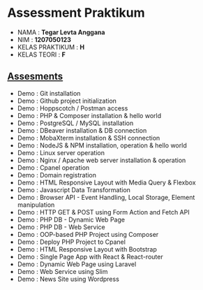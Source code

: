 # Assessment Praktikum
- NAMA : **Tegar Levta Anggana**
- NIM : **1207050123**
- KELAS PRAKTIKUM : **H**
- KELAS TEORI : **F**
## [Assesments](Demo%20:%20PHP%20&%20Composer%20installation%20&%20hello%20world)
- Demo : Git installation
- Demo : Github project initialization
- Demo : Hoppscotch / Postman access
- Demo : PHP & Composer installation & hello world
- Demo : PostgreSQL / MySQL installation
- Demo : DBeaver installation & DB connection
- Demo : MobaXterm installation & SSH connection
- Demo : NodeJS & NPM installation, operation & hello world
- Demo : Linux server operation
- Demo : Nginx / Apache web server installation & operation
- Demo : Cpanel operation
- Demo : Domain registration
- Demo : HTML Responsive Layout with Media Query & Flexbox
- Demo : Javascript Data Transformation
- Demo : Browser API - Event Handling, Local Storage, Element manipulation
- Demo : HTTP GET & POST using Form Action and Fetch API
- Demo : PHP DB - Dynamic Web Page
- Demo : PHP DB - Web Service
- Demo : OOP-based PHP Project using Composer
- Demo : Deploy PHP Project to Cpanel
- Demo : HTML Responsive Layout with Bootstrap
- Demo : Single Page App with React & React-router
- Demo : Dynamic Web Page using Laravel
- Demo : Web Service using Slim
- Demo : News Site using Wordpress
